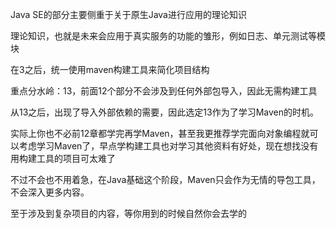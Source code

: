Java SE的部分主要侧重于关于原生Java进行应用的理论知识

理论知识，也就是未来会应用于真实服务的功能的雏形，例如日志、单元测试等模块

在3之后，统一使用maven构建工具来简化项目结构





重点分水岭：13，前面12个部分不会涉及到任何外部包导入，因此无需构建工具

从13之后，出现了导入外部依赖的需要，因此选定13作为了学习Maven的时机。

实际上你也不必前12章都学完再学Maven，甚至我更推荐学完面向对象编程就可以考虑学习Maven了，早点学构建工具也对学习其他资料有好处，现在想找没有用构建工具的项目可太难了

不过不会也不用着急，在Java基础这个阶段，Maven只会作为无情的导包工具，不会深入更多内容。

至于涉及到复杂项目的内容，等你用到的时候自然你会去学的